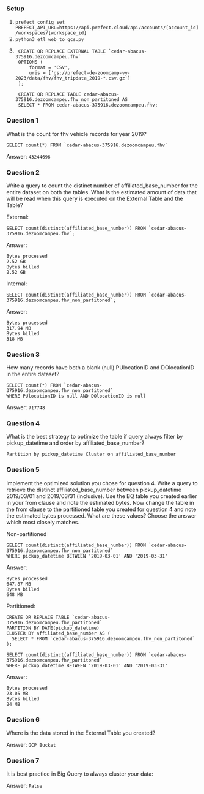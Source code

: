 ### Setup
1. `prefect config set PREFECT_API_URL=https://api.prefect.cloud/api/accounts/[account_id]/workspaces/[workspace_id]`
2. `python3 etl_web_to_gcs.py`
3. ```
    CREATE OR REPLACE EXTERNAL TABLE `cedar-abacus-375916.dezoomcampeu.fhv`
    OPTIONS (
        format = 'CSV',
        uris = ['gs://prefect-de-zoomcamp-vy-2023/data/fhv/fhv_tripdata_2019-*.csv.gz']   
    );

    CREATE OR REPLACE TABLE cedar-abacus-375916.dezoomcampeu.fhv_non_partitoned AS
    SELECT * FROM cedar-abacus-375916.dezoomcampeu.fhv;
    ```

### Question 1
What is the count for fhv vehicle records for year 2019?

```
SELECT count(*) FROM `cedar-abacus-375916.dezoomcampeu.fhv`
```

Answer: `43244696`

### Question 2
Write a query to count the distinct number of affiliated_base_number for the entire dataset on both the tables.
What is the estimated amount of data that will be read when this query is executed on the External Table and the Table?

External:
```
SELECT count(distinct(affiliated_base_number)) FROM `cedar-abacus-375916.dezoomcampeu.fhv`;
```
Answer:
```
Bytes processed
2.52 GB
Bytes billed
2.52 GB
```

Internal:
```
SELECT count(distinct(affiliated_base_number)) FROM `cedar-abacus-375916.dezoomcampeu.fhv_non_partitoned`;
```

Answer:
```
Bytes processed
317.94 MB
Bytes billed
318 MB
```

### Question 3
How many records have both a blank (null) PUlocationID and DOlocationID in the entire dataset?

```
SELECT count(*) FROM `cedar-abacus-375916.dezoomcampeu.fhv_non_partitoned`
WHERE PUlocationID is null AND DOlocationID is null
```

Answer: `717748`

### Question 4
What is the best strategy to optimize the table if query always filter by pickup_datetime and order by affiliated_base_number?

`Partition by pickup_datetime Cluster on affiliated_base_number`

### Question 5
Implement the optimized solution you chose for question 4. Write a query to retrieve the distinct affiliated_base_number between pickup_datetime 2019/03/01 and 2019/03/31 (inclusive).
Use the BQ table you created earlier in your from clause and note the estimated bytes. Now change the table in the from clause to the partitioned table you created for question 4 and note the estimated bytes processed. What are these values? Choose the answer which most closely matches.

Non-partitioned
```
SELECT count(distinct(affiliated_base_number)) FROM `cedar-abacus-375916.dezoomcampeu.fhv_non_partitoned`
WHERE pickup_datetime BETWEEN '2019-03-01' AND '2019-03-31'
```

Answer:
```
Bytes processed
647.87 MB
Bytes billed
648 MB
```

Partitioned:
```
CREATE OR REPLACE TABLE `cedar-abacus-375916.dezoomcampeu.fhv_partitoned`
PARTITION BY DATE(pickup_datetime)
CLUSTER BY affiliated_base_number AS (
  SELECT * FROM `cedar-abacus-375916.dezoomcampeu.fhv_non_partitoned`
);

SELECT count(distinct(affiliated_base_number)) FROM `cedar-abacus-375916.dezoomcampeu.fhv_partitoned`
WHERE pickup_datetime BETWEEN '2019-03-01' AND '2019-03-31'
```

Answer:
```
Bytes processed
23.05 MB
Bytes billed
24 MB
```

### Question 6
Where is the data stored in the External Table you created?

Answer: `GCP Bucket`

### Question 7
It is best practice in Big Query to always cluster your data:

Answer: `False`

